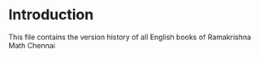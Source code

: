 # Introduction

This file contains the version history of all English books of Ramakrishna Math Chennai

